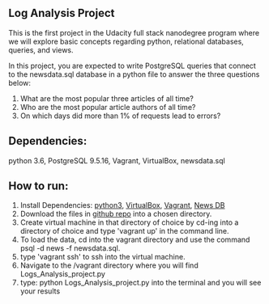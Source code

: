 ## Log Analysis Project

This is the first project in the Udacity full stack nanodegree program where we will explore basic concepts regarding python, relational databases, queries, and views.

In this project, you are expected to write PostgreSQL queries that connect to the newsdata.sql database in a python file to answer the three questions below:

1. What are the most popular three articles of all time?
2. Who are the most popular article authors of all time?
3. On which days did more than 1% of requests lead to errors?

## Dependencies:
python 3.6, PostgreSQL 9.5.16, Vagrant, VirtualBox, newsdata.sql

## How to run:
1. Install Dependencies: [python3](https://www.python.org/downloads/), [VirtualBox](https://www.virtualbox.org/wiki/Downloads), [Vagrant](https://www.vagrantup.com/downloads.html), [News DB](https://d17h27t6h515a5.cloudfront.net/topher/2016/August/57b5f748_newsdata/newsdata.zip)
2. Download the files in [github repo](https://github.com/zacktwp/Log_Analysis) into a chosen directory.
3. Create virtual machine in that directory of choice by cd-ing into a directory of choice and type 'vagrant up' in the command line.
4. To load the data, cd into the vagrant directory and use the command psql -d news -f newsdata.sql.
5. type 'vagrant ssh' to ssh into the virtual machine.
5. Navigate to the /vagrant directory where you will find Logs_Analysis_project.py
6. type: python Logs_Analysis_project.py into the terminal and you will see your results
